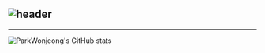 <div align="left">
  
  ![header](https://capsule-render.vercel.app/api?text=Park%20Wonjeong's%20GitHub520🥨type=venom&color=auto&height=300&section=header&text=capsule%20render&fontSize=90)
---
---

  ![ParkWonjeong's GitHub stats](https://github-readme-stats.vercel.app/api?username=ParkWonjeong&include_all_commits=true&show_icons=true&theme=nord)

</div><br>
